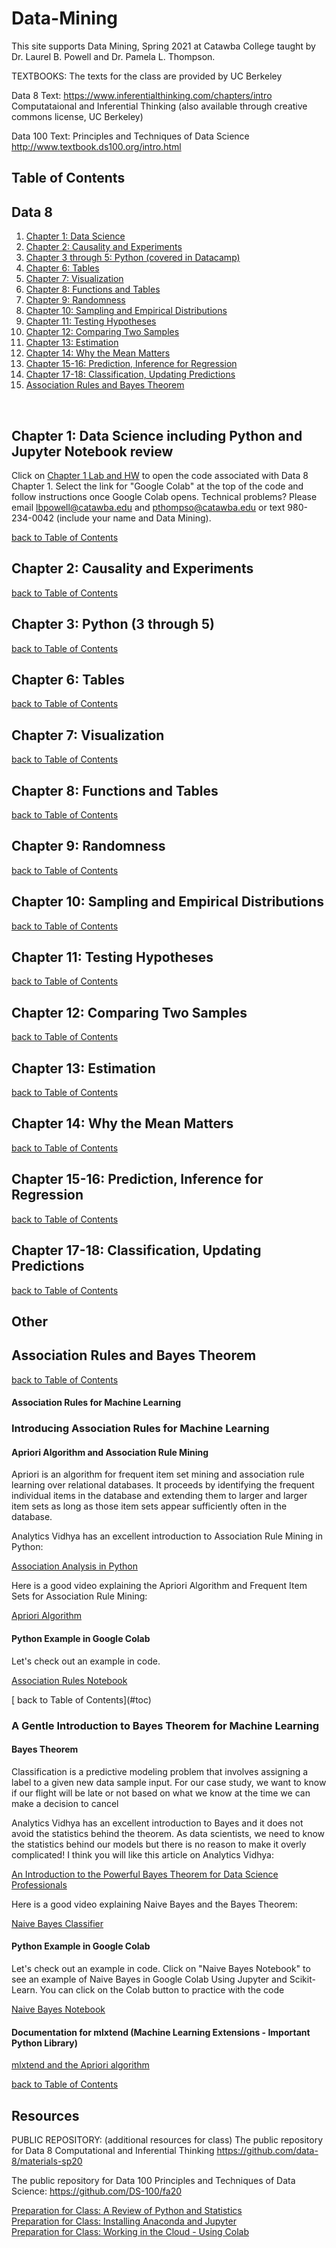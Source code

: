 # Data-Mining
This site supports Data Mining, Spring 2021 at Catawba College taught by Dr. Laurel B. Powell and Dr. Pamela L. Thompson.

TEXTBOOKS:  The texts for the class are provided by UC Berkeley 

Data 8 Text: 
https://www.inferentialthinking.com/chapters/intro
Computataional and Inferential Thinking (also available through creative commons license, UC Berkeley)

Data 100 Text:
Principles and Techniques of Data Science
http://www.textbook.ds100.org/intro.html


<a name="toc"></a>
## Table of Contents
## Data 8
1. [ Chapter 1: Data Science ](#chap1)
2. [ Chapter 2: Causality and Experiments ](#chap2)
3. [ Chapter 3 through 5: Python (covered in Datacamp)  ](#chap3)
4. [ Chapter 6: Tables](#chap6)
5. [ Chapter 7: Visualization](#chap7)
6. [ Chapter 8: Functions and Tables](#chap8)
7. [ Chapter 9: Randomness](#chap9)
8. [ Chapter 10: Sampling and Empirical Distributions](#chap10)
9. [ Chapter 11: Testing Hypotheses ](#chap11)
10. [ Chapter 12: Comparing Two Samples](#chap12)
11. [ Chapter 13:  Estimation](#chap13)
12. [ Chapter 14: Why the Mean Matters](#chap14)
13. [ Chapter 15-16: Prediction, Inference for Regression](#chap1516)
14. [ Chapter 17-18: Classification, Updating Predictions](#chap1718)
15. [ Association Rules and Bayes Theorem](#other)
<br>


<a name="chap1"></a>
## Chapter 1: Data Science including Python and Jupyter Notebook review
Click on <a href="https://github.com/profunccdata/Data-Mining/blob/main/chapter1_homework1_lab.ipynb">Chapter 1 Lab and HW</a> to open the code associated with Data 8 Chapter 1.  Select the link for "Google Colab" at the top of the code and follow instructions once Google Colab opens.  Technical problems?  Please email lbpowell@catawba.edu and pthompso@catawba.edu or text 980-234-0042 (include your name and Data Mining).



[ back to Table of Contents](#toc)
<br>

<a name="chap2"></a>
## Chapter 2: Causality and Experiments
[ back to Table of Contents](#toc)
<br>


<a name="chap3"></a>
## Chapter 3: Python (3 through 5)
[ back to Table of Contents](#toc)
<br>


<a name="chap6"></a>
## Chapter 6: Tables
[ back to Table of Contents](#toc)
<br>


<a name="chap7"></a>
## Chapter 7: Visualization
[ back to Table of Contents](#toc)
<br>


<a name="chap8"></a>
## Chapter 8: Functions and Tables
[ back to Table of Contents](#toc)
<br>

<a name="chap9"></a>
## Chapter 9: Randomness
[ back to Table of Contents](#toc)
<br>
  
  
<a name="chap10"></a>
## Chapter 10: Sampling and Empirical Distributions
[ back to Table of Contents](#toc)
<br>


<a name="chap11"></a>
## Chapter 11: Testing Hypotheses
[ back to Table of Contents](#toc)
<br>

<a name="chap12"></a>
## Chapter 12: Comparing Two Samples
[ back to Table of Contents](#toc)
<br>

<a name="chap13"></a>
## Chapter 13: Estimation
[ back to Table of Contents](#toc)
<br>


<a name="chap14"></a>
## Chapter 14: Why the Mean Matters
[ back to Table of Contents](#toc)
<br>


<a name="chap1516"></a>
## Chapter 15-16: Prediction, Inference for Regression
[ back to Table of Contents](#toc)
<br>

<a name="chap1718"></a>
## Chapter 17-18: Classification, Updating Predictions
[ back to Table of Contents](#toc)
<br>

<a name="other"></a>
## Other
## Association Rules and Bayes Theorem
[ back to Table of Contents](#toc)
<br>

#### Association Rules for Machine Learning
<p></p>

### Introducing Association Rules for Machine Learning

#### Apriori Algorithm and Association Rule Mining
<p>Apriori is an algorithm for frequent item set mining and association rule learning over relational databases. It proceeds by identifying the frequent individual items in the database and extending them to larger and larger item sets as long as those item sets appear sufficiently often in the database.</p>

<p>Analytics Vidhya has an excellent introduction to Association Rule Mining in Python: </p>
<a href="https://medium.com/analytics-vidhya/association-analysis-in-python-2b955d0180c">Association Analysis in Python</a><p></p>
<p>Here is a good video explaining the Apriori Algorithm and Frequent Item Sets for Association Rule Mining:</p>
<a href="https://www.youtube.com/watch?v=TcUlzuQ27iQ">Apriori Algorithm</a>

#### Python Example in Google Colab

<p>Let's check out an example in code.</p>
<p><a href="https://github.com/profunccdata/Knowledge_Based_Systems/blob/master/Association%20Rules%20Example%20in%20Jupyter.ipynb">
Association Rules Notebook
</a></p>
[ back to Table of Contents](#toc)
<br>

### A Gentle Introduction to Bayes Theorem for Machine Learning
#### Bayes Theorem
<p>Classification is a predictive modeling problem that involves assigning a label to a given new data sample input. For our case study, we want to know if our flight will be late or not based on what we know at the time we can make a decision to cancel</p>

<p>Analytics Vidhya has an excellent introduction to Bayes and it does not avoid the statistics behind the theorem.  As data scientists, we need to know the statistics behind our models but there is no reason to make it overly complicated!  I think you will like this article on Analytics Vidhya:</p>
<a href="https://www.analyticsvidhya.com/blog/2019/06/introduction-powerful-bayes-theorem-data-science/">An Introduction to the Powerful Bayes Theorem for Data Science Professionals</a><p></p>
<p>Here is a good video explaining Naive Bayes and the Bayes Theorem:</p>
<a href="https://youtu.be/l3dZ6ZNFjo0">Naive Bayes Classifier</a>

#### Python Example in Google Colab

<p>Let's check out an example in code. Click on "Naive Bayes Notebook" to see an example of Naive Bayes in Google Colab Using Jupyter and Scikit-Learn. You can click on the Colab button to practice with the code</p>
<p><a href="https://github.com/profunccdata/Knowledge_Based_Systems/blob/master/Naive_Bayes_Classifier_Gaussian.ipynb">
Naive Bayes Notebook
</a></p>




#### Documentation for mlxtend (Machine Learning Extensions - Important Python Library)
<p>
  <a href="http://rasbt.github.io/mlxtend/api_subpackages/mlxtend.frequent_patterns/">mlxtend and the Apriori algorithm</a><p></p>
<p></p> 

[ back to Table of Contents](#toc)
<br>

## Resources

PUBLIC REPOSITORY:  (additional resources for class)
The public repository for Data 8 Computational and Inferential Thinking
https://github.com/data-8/materials-sp20

The public repository for Data 100 Principles and Techniques of Data Science:
https://github.com/DS-100/fa20


[Preparation for Class:  A Review of Python and Statistics](#review)
<br>
[Preparation for Class:  Installing Anaconda and Jupyter](#installation)
<br>
[Preparation for Class:  Working in the Cloud - Using Colab](#colab)
<br>

